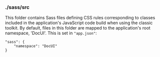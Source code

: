 ### ./sass/src

This folder contains Sass files defining CSS rules corresponding to classes
included in the application's JavaScript code build when using the classic toolkit.
By default, files in this folder are mapped to the application's root namespace, 'DocUI'.
This is set in `"app.json"`:

    "sass": {
        "namespace": "DocUI"
    }